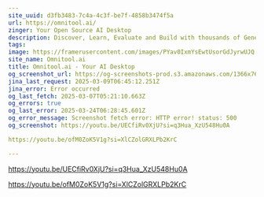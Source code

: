```yaml
---
site_uuid: d3fb3483-7c4a-4c3f-be7f-4858b3474f5a
url: https://omnitool.ai/
zinger: Your Open Source AI Desktop
description: Discover, Learn, Evaluate and Build with thousands of Generative AI Models.
tags: 
image: https://framerusercontent.com/images/PYav0IxmYsEwtUsorGdJyrwUJQ.png
site_name: Omnitool.ai
title: Omnitool.ai - Your AI Desktop
og_screenshot_url: https://og-screenshots-prod.s3.amazonaws.com/1366x768/80/false/113f2075cc26de708037efbb9f4963608112d2686da569647dc672d062005018.jpeg
jina_last_request: 2025-03-09T06:45:12.251Z
jina_error: Error occurred
og_last_fetch: 2025-03-07T05:21:10.663Z
og_errors: true
og_last_error: 2025-03-24T06:28:45.601Z
og_error_message: Screenshot fetch error: HTTP error! status: 500
og_screenshot: https://youtu.be/UECfiRv0XjU?si=q3Hua_XzU548Hu0A

https://youtu.be/ofM0ZoK5V1g?si=XlCZolGRXLPb2KrC

---
```

https://youtu.be/UECfiRv0XjU?si=q3Hua_XzU548Hu0A

https://youtu.be/ofM0ZoK5V1g?si=XlCZolGRXLPb2KrC
